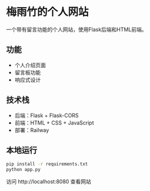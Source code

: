 # 梅雨竹的个人网站

一个带有留言功能的个人网站，使用Flask后端和HTML前端。

## 功能
- 个人介绍页面
- 留言板功能
- 响应式设计

## 技术栈
- 后端：Flask + Flask-CORS
- 前端：HTML + CSS + JavaScript
- 部署：Railway

## 本地运行
```bash
pip install -r requirements.txt
python app.py
```

访问 http://localhost:8080 查看网站 